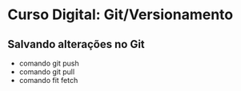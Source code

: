 # Curso Digital: Git/Versionamento
## Salvando alterações no Git
* comando git push
* comando git pull
* comando fit fetch
